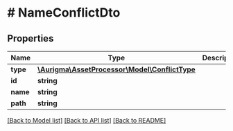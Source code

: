 # # NameConflictDto

## Properties

Name | Type | Description | Notes
------------ | ------------- | ------------- | -------------
**type** | [**\Aurigma\AssetProcessor\Model\ConflictType**](ConflictType.md) |  | [optional]
**id** | **string** |  | [optional]
**name** | **string** |  | [optional]
**path** | **string** |  | [optional]

[[Back to Model list]](../../README.md#models) [[Back to API list]](../../README.md#endpoints) [[Back to README]](../../README.md)
